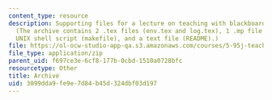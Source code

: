 ```yaml
---
content_type: resource
description: Supporting files for a lecture on teaching with blackboards and slides.
  (The archive contains 2 .tex files (env.tex and log.tex), 1 .mp file (fig.mp), a
  UNIX shell script (makefile), and a text file (README).)
file: https://ol-ocw-studio-app-qa.s3.amazonaws.com/courses/5-95j-teaching-college-level-science-and-engineering-spring-2009/3099dda9fe9e7d84b45d324dbf03d197_log_slides.zip
file_type: application/zip
parent_uid: f697ce3e-6cf8-177b-0cbd-1510a0728bfc
resourcetype: Other
title: Archive
uid: 3099dda9-fe9e-7d84-b45d-324dbf03d197
---
```

